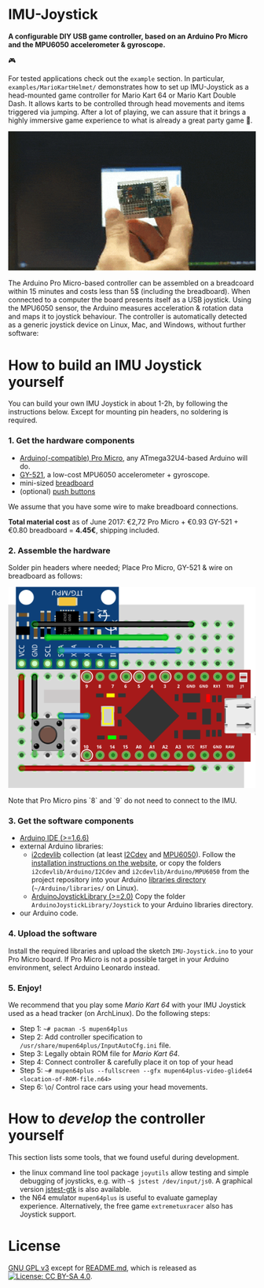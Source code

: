 
# IMU-Joystick

**A configurable DIY USB game controller, based on an Arduino Pro Micro and the MPU6050 accelerometer & gyroscope.** 

:video_game:

For tested applications check out the `example`  section. In particular, `examples/MarioKartHelmet/` demonstrates how to set up  IMU-Joystick as a head-mounted game controller for Mario Kart 64 or Mario Kart Double Dash. It allows karts to be controlled through head movements and items triggered via jumping. After a lot of playing, we can assure that it brings a highly immersive game experience to what is already a great party game :tada:.

<p align="center">
  <img src="https://github.com/SimonMaier/MarioKartHelmet/blob/master/examples/demo1-jstest.gif" width="640" title="Joystick Demo using jstest-gtk" />
</p>

The Arduino Pro Micro-based controller can be assembled on a breadcoard within 15 minutes and costs less than 5$ (including the breadboard). When connected to a computer the board presents itself as a USB joystick. Using the MPU6050 sensor, the Arduino measures acceleration & rotation data and maps it to joystick behaviour. The controller is automatically detected as a generic joystick device on Linux, Mac, and Windows, without further software:

# How to build an IMU Joystick yourself

You can build your own IMU Joystick in about 1-2h, by following the instructions below. Except for mounting pin headers, no soldering is required.

### 1. Get the hardware components
  - [Arduino(-compatible) Pro Micro](https://www.aliexpress.com/item/New-Pro-Micro-for-arduino-ATmega32U4-5V-16MHz-Module-with-2-row-pin-header-For-Leonardo/32773740303.html), any ATmega32U4-based Arduino will do.
  - [GY-521](https://www.aliexpress.com/item/versandkostenfrei-gy-521-mpu-6050-mpu6050-modul-3-achse-analog-Gyro-Sensoren-beschleunigungsmesser-modul/32315092057.html), a low-cost MPU6050 accelerometer + gyroscope.
  - mini-sized [breadboard](https://www.aliexpress.com/item/Mini-Breadboard-Protoboard-DIY-Kit-Universal-Transparent-Solderless-SYB-170-Breadboard-170Tie-points-Prototype-Boards-35X47MM/32717999019.html)
  - (optional) [push buttons](https://www.aliexpress.com/item/100pcs-6-6-5mm-4pin-Quality-Mini-Micro-Momentary-Tactile-Push-Button-Switch/32753141267.html)

We assume that you have some wire to make breadboard connections.

**Total material cost** as of June 2017: €2,72 Pro Micro + €0.93 GY-521 + €0.80 breadboard = **4.45€**, shipping included.

### 2. Assemble the hardware
Solder pin headers where needed; Place Pro Micro, GY-521 & wire on breadboard as follows:
<p align="center">
  <img src="https://github.com/SimonMaier/MarioKartHelmet/blob/master/schematics/IMU-Joystick_bb.png" title="Breadboard Assembly" />
</p>
Note that Pro Micro pins `8` and `9` do not need to connect to the IMU.

### 3. Get the software components
- [Arduino IDE (>=1.6.6)](https://www.arduino.cc/en/main/software)
- external Arduino libraries:
  - [i2cdevlib](https://github.com/jrowberg/i2cdevlib)
    collection (at least [I2Cdev](https://github.com/jrowberg/i2cdevlib/tree/master/Arduino/I2Cdev) and [MPU6050](https://github.com/jrowberg/i2cdevlib/tree/master/Arduino/MPU6050)).
    Follow the [installation instructions on the website](https://www.i2cdevlib.com/usage), or copy the folders `i2cdevlib/Arduino/I2Cdev` and `i2cdevlib/Arduino/MPU6050` from the project repository into your Arduino [libraries directory](https://www.arduino.cc/en/hacking/libraries) (`~/Arduino/libraries/` on Linux).
  - [ArduinoJoystickLibrary (>=2.0)](https://github.com/MHeironimus/ArduinoJoystickLibrary)
    Copy the folder `ArduinoJoystickLibrary/Joystick` to your Arduino libraries directory.
- our Arduino code.
    
### 4. Upload the software

Install the required libraries and upload the sketch `IMU-Joystick.ino` to your Pro Micro board. If Pro Micro is not a possible  target in your Arduino environment, select Arduino Leonardo instead.

### 5. Enjoy!

We recommend that you play some *Mario Kart 64* with your IMU Joystick used as a head tracker (on ArchLinux).
Do the following steps:
  - Step 1: `~# pacman -S mupen64plus`
  - Step 2: Add controller specification to `/usr/share/mupen64plus/InputAutoCfg.ini` file.
  - Step 3: Legally obtain ROM file for *Mario Kart 64*.
  - Step 4: Connect controller & carefully place it on top of your head
  - Step 5: `~# mupen64plus --fullscreen --gfx mupen64plus-video-glide64 <location-of-ROM-file.n64>`
  - Step 6: \o/ Control race cars using your head movements.

# How to *develop* the controller yourself

This section lists some tools, that we found useful during development.

  - the linux command line tool package `joyutils` allow testing and simple debugging of joysticks, e.g. with `~$ jstest /dev/input/js0`. A graphical version [jstest-gtk](https://github.com/Grumbel/jstest-gtk) is also available.
  - the N64 emulator `mupen64plus` is useful to evaluate gameplay experience. Alternatively, the free game `extremetuxracer` also has Joystick support.

# License

[GNU GPL v3](https://github.com/SimonMaier/MarioKartHelmet/blob/master/LICENSE) except for [README.md](https://github.com/SimonMaier/MarioKartHelmet/blob/master/README.md), which is released as [![License: CC BY-SA 4.0](https://licensebuttons.net/l/by-sa/4.0/80x15.png)](http://creativecommons.org/licenses/by-sa/4.0/).
